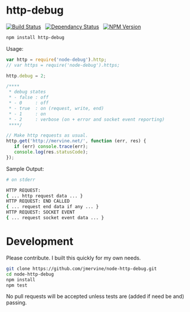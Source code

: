 # http-debug

[![Build Status](https://travis-ci.org/jmervine/node-http-debug.png?branch=master)](https://travis-ci.org/jmervine/node-http-debug) &nbsp; [![Dependancy Status](https://david-dm.org/jmervine/node-http-debug.png)](https://david-dm.org/jmervine/node-http-debug) &nbsp; [![NPM Version](https://badge.fury.io/js/http-debug.png)](https://badge.fury.io/js/http-debug)


``` sh
npm install http-debug
```

Usage:

``` javascript
var http = require('node-debug').http;
// var https = require('node-debug').https;

http.debug = 2;

/****
 * debug states
 * - false : off
 * - 0     : off
 * - true  : on (request, write, end)
 * - 1     : on
 * - 2     : verbose (on + error and socket event reporting)
 ****/

// Make http requests as usual.
http.get('http://mervine.net/', function (err, res) {
   if (err) console.trace(err);
   console.log(res.statusCode);
});

```

Sample Output:
``` sh
# on stderr

HTTP REQUEST:
{ ... http request data ... }
HTTP REQUEST: END CALLED
{ ... request end data if any ... }
HTTP REQUEST: SOCKET EVENT
{ ... request socket event data ... }

```

# Development

Please contribute. I built this quickly for my own needs.

``` sh
git clone https://github.com/jmervine/node-http-debug.git
cd node-http-debug
npm install
npm test
```

No pull requests will be accepted unless tests are (added if need be and) passing.


